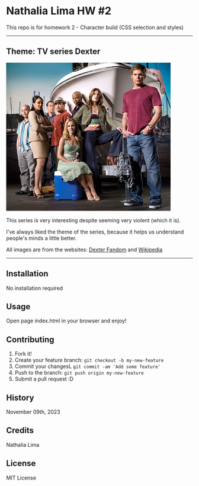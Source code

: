 # Nathalia Lima HW #2
This repo is for homework 2 - Character build (CSS selection and styles)

___

## Theme: TV series Dexter
![Dexter Characters](images/cast.jpg)

This series is very interesting despite seeming very violent (which it is).

I've always liked the theme of the series, because it helps us understand people's minds a little better.

All images are from the websites:
[Dexter Fandom](https://dexter.fandom.com/wiki/Category:Characters "Dexter Fandom")
and 
[Wikipedia](https://en.m.wikipedia.org/wiki/File:Dexter_2006_logo.svg "Wikipedia")

___

## Installation

No installation required


## Usage

Open page index.html in your browser and enjoy!


## Contributing

1. Fork it!
2. Create your feature branch: `git checkout -b my-new-feature`
3. Commit your changesL `git commit -am 'Add some feature'`
4. Push to the branch: `git push origin my-new-feature`
5. Submit a pull request :D


## History

November 09th, 2023


## Credits

Nathalia Lima


## License

MIT License
